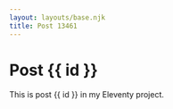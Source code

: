 ```yaml
---
layout: layouts/base.njk
title: Post 13461
---
```


# Post {{ id }}

This is post {{ id }} in my Eleventy project.

